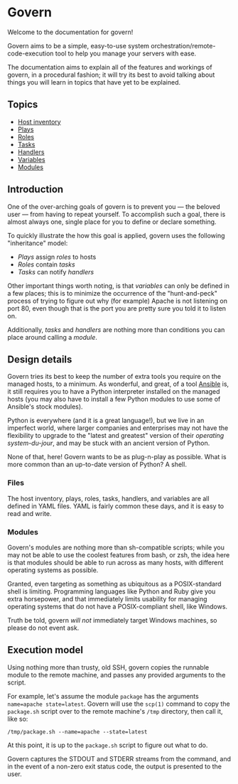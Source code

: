 # Govern

Welcome to the documentation for govern!

Govern aims to be a simple, easy-to-use system
orchestration/remote-code-execution tool to help you manage your servers with
ease.

The documentation aims to explain all of the features and workings of govern,
in a procedural fashion; it will try its best to avoid talking about things you
will learn in topics that have yet to be explained.

## Topics

* [Host inventory](/govern/inventory)
* [Plays](/govern/plays)
* [Roles](/govern/roles)
* [Tasks](/govern/tasks)
* [Handlers](/govern/handlers)
* [Variables](/govern/variables)
* [Modules](/govern/modules)

## Introduction

One of the over-arching goals of govern is to prevent you &mdash; the beloved
user &mdash; from having to repeat yourself. To accomplish such a goal, there is
almost always one, single place for you to define or declare something.

To quickly illustrate the how this goal is applied, govern uses the following
"inheritance" model:

* *Plays* assign *roles* to hosts
* *Roles* contain *tasks*
* *Tasks* can notify *handlers*

Other important things worth noting, is that *variables* can only be defined in a
few places; this is to minimize the occurrence of the "hunt-and-peck" process of
trying to figure out why (for example) Apache is not listening on port 80, even
though that is the port you are pretty sure you told it to listen on.

Additionally, *tasks* and *handlers* are nothing more than conditions you can
place around calling a *module*.

## Design details

Govern tries its best to keep the number of extra tools you require on the
managed hosts, to a minimum. As wonderful, and great, of a tool
[Ansible](http://www.ansible.com) is, it still requires you to have a Python
interpreter installed on the managed hosts (you may also have to install a
few Python modules to use some of Ansible's stock modules).

Python is everywhere (and it is a great language!), but we live in an imperfect
world, where larger companies and enterprises may not have the flexibility 
to upgrade to the "latest and greatest" version of their
*operating system-du-jour*, and may be stuck with an ancient version of
Python.

None of that, here! Govern wants to be as plug-n-play as possible. What is more
common than an up-to-date version of Python? A shell.

### Files

The host inventory, plays, roles, tasks, handlers, and variables are all defined
in YAML files. YAML is fairly common these days, and it is easy to read and
write.

### Modules

Govern's modules are nothing more than sh-compatible scripts; while you may not
be able to use the coolest features from bash, or zsh, the idea here is that
modules should be able to run across as many hosts, with different operating
systems as possible.

Granted, even targeting as something as ubiquitous as a POSIX-standard shell is
limiting. Programming languages like Python and Ruby give you extra horsepower,
and that immediately limits usability for managing operating systems that do not
have a POSIX-compliant shell, like Windows.

Truth be told, govern *will not* immediately target Windows machines, so please
do not event ask.

## Execution model

Using nothing more than trusty, old SSH, govern copies the runnable module to
the remote machine, and passes any provided arguments to the script.

For example, let's assume the module `package` has the arguments `name=apache
state=latest`. Govern will use the `scp(1)` command to copy the `package.sh`
script over to the remote machine's `/tmp` directory, then call it, like so:

	/tmp/package.sh --name=apache --state=latest
	
At this point, it is up to the `package.sh` script to figure out what to do.

Govern captures the STDOUT and STDERR streams from the command, and in the event
of a non-zero exit status code, the output is presented to the user.
